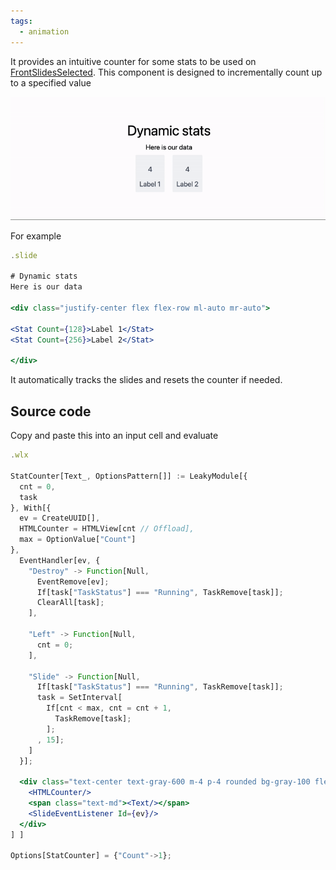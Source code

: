```yaml
---
tags:
  - animation
---
```

It provides an intuitive counter for some stats  to be used on [FrontSlidesSelected](frontend/Reference/Slides/FrontSlidesSelected.md). This component is designed to incrementally count up to a specified value

![](./../../../dynamicstats-ezgif.com-video-to-gif-converter.gif)

For example

```jsx
.slide

# Dynamic stats
Here is our data

<div class="justify-center flex flex-row ml-auto mr-auto">

<Stat Count={128}>Label 1</Stat>
<Stat Count={256}>Label 2</Stat>

</div>
```

It automatically tracks the slides and resets the counter if needed.
## Source code
Copy and paste this into an input cell and evaluate

```jsx
.wlx

StatCounter[Text_, OptionsPattern[]] := LeakyModule[{
  cnt = 0, 
  task
}, With[{
  ev = CreateUUID[],
  HTMLCounter = HTMLView[cnt // Offload],
  max = OptionValue["Count"]
},
  EventHandler[ev, {
    "Destroy" -> Function[Null,
      EventRemove[ev]; 
      If[task["TaskStatus"] === "Running", TaskRemove[task]];
      ClearAll[task];
    ],

    "Left" -> Function[Null,
      cnt = 0;
    ],

    "Slide" -> Function[Null,
      If[task["TaskStatus"] === "Running", TaskRemove[task]];
      task = SetInterval[
        If[cnt < max, cnt = cnt + 1,
          TaskRemove[task];
        ];
      , 15];
    ]
  }];

  <div class="text-center text-gray-600 m-4 p-4 rounded bg-gray-100 flex flex-col">
    <HTMLCounter/>
    <span class="text-md"><Text/></span>
    <SlideEventListener Id={ev}/>
  </div>
] ]

Options[StatCounter] = {"Count"->1};
```